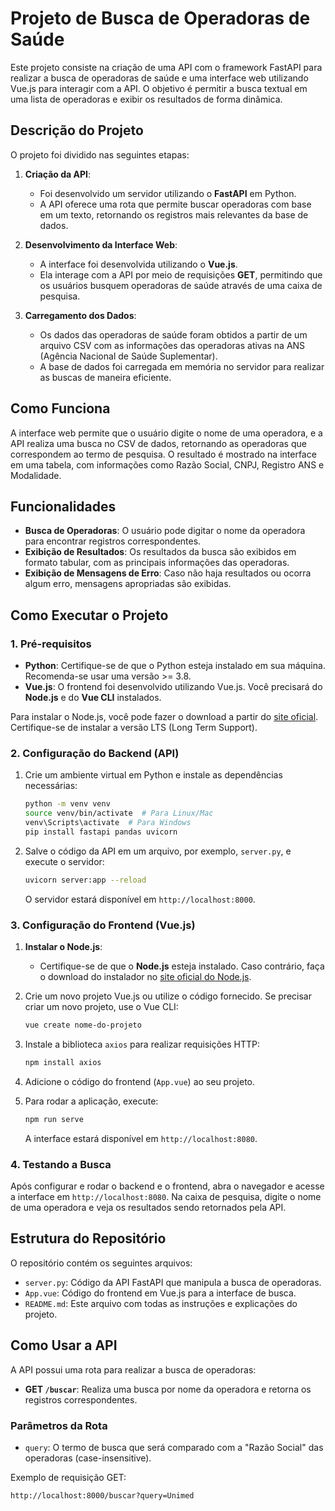 # Projeto de Busca de Operadoras de Saúde

Este projeto consiste na criação de uma API com o framework FastAPI para realizar a busca de operadoras de saúde e uma interface web utilizando Vue.js para interagir com a API. O objetivo é permitir a busca textual em uma lista de operadoras e exibir os resultados de forma dinâmica.

## Descrição do Projeto

O projeto foi dividido nas seguintes etapas:

1. **Criação da API**:
    - Foi desenvolvido um servidor utilizando o **FastAPI** em Python.
    - A API oferece uma rota que permite buscar operadoras com base em um texto, retornando os registros mais relevantes da base de dados.

2. **Desenvolvimento da Interface Web**:
    - A interface foi desenvolvida utilizando o **Vue.js**.
    - Ela interage com a API por meio de requisições **GET**, permitindo que os usuários busquem operadoras de saúde através de uma caixa de pesquisa.

3. **Carregamento dos Dados**:
    - Os dados das operadoras de saúde foram obtidos a partir de um arquivo CSV com as informações das operadoras ativas na ANS (Agência Nacional de Saúde Suplementar).
    - A base de dados foi carregada em memória no servidor para realizar as buscas de maneira eficiente.

## Como Funciona

A interface web permite que o usuário digite o nome de uma operadora, e a API realiza uma busca no CSV de dados, retornando as operadoras que correspondem ao termo de pesquisa. O resultado é mostrado na interface em uma tabela, com informações como Razão Social, CNPJ, Registro ANS e Modalidade.

## Funcionalidades

- **Busca de Operadoras**: O usuário pode digitar o nome da operadora para encontrar registros correspondentes.
- **Exibição de Resultados**: Os resultados da busca são exibidos em formato tabular, com as principais informações das operadoras.
- **Exibição de Mensagens de Erro**: Caso não haja resultados ou ocorra algum erro, mensagens apropriadas são exibidas.

## Como Executar o Projeto

### 1. Pré-requisitos

- **Python**: Certifique-se de que o Python esteja instalado em sua máquina. Recomenda-se usar uma versão >= 3.8.
- **Vue.js**: O frontend foi desenvolvido utilizando Vue.js. Você precisará do **Node.js** e do **Vue CLI** instalados.

Para instalar o Node.js, você pode fazer o download a partir do [site oficial](https://nodejs.org/). Certifique-se de instalar a versão LTS (Long Term Support).

### 2. Configuração do Backend (API)

1. Crie um ambiente virtual em Python e instale as dependências necessárias:

    ```bash
    python -m venv venv
    source venv/bin/activate  # Para Linux/Mac
    venv\Scripts\activate  # Para Windows
    pip install fastapi pandas uvicorn
    ```

2. Salve o código da API em um arquivo, por exemplo, `server.py`, e execute o servidor:

    ```bash
    uvicorn server:app --reload
    ```

    O servidor estará disponível em `http://localhost:8000`.

### 3. Configuração do Frontend (Vue.js)

1. **Instalar o Node.js**:
    - Certifique-se de que o **Node.js** esteja instalado. Caso contrário, faça o download do instalador no [site oficial do Node.js](https://nodejs.org/).

2. Crie um novo projeto Vue.js ou utilize o código fornecido. Se precisar criar um novo projeto, use o Vue CLI:

    ```bash
    vue create nome-do-projeto
    ```

3. Instale a biblioteca `axios` para realizar requisições HTTP:

    ```bash
    npm install axios
    ```

4. Adicione o código do frontend (`App.vue`) ao seu projeto.

5. Para rodar a aplicação, execute:

    ```bash
    npm run serve
    ```

    A interface estará disponível em `http://localhost:8080`.

### 4. Testando a Busca

Após configurar e rodar o backend e o frontend, abra o navegador e acesse a interface em `http://localhost:8080`. Na caixa de pesquisa, digite o nome de uma operadora e veja os resultados sendo retornados pela API.

## Estrutura do Repositório

O repositório contém os seguintes arquivos:

- `server.py`: Código da API FastAPI que manipula a busca de operadoras.
- `App.vue`: Código do frontend em Vue.js para a interface de busca.
- `README.md`: Este arquivo com todas as instruções e explicações do projeto.

## Como Usar a API

A API possui uma rota para realizar a busca de operadoras:

- **GET `/buscar`**: Realiza uma busca por nome da operadora e retorna os registros correspondentes.

### Parâmetros da Rota

- `query`: O termo de busca que será comparado com a "Razão Social" das operadoras (case-insensitive).

Exemplo de requisição GET:

```bash
http://localhost:8000/buscar?query=Unimed
